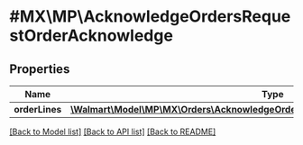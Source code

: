 # #MX\MP\AcknowledgeOrdersRequestOrderAcknowledge

## Properties

Name | Type | Description | Notes
------------ | ------------- | ------------- | -------------
**orderLines** | [**\Walmart\Model\MP\MX\Orders\AcknowledgeOrdersRequestOrderAcknowledgeOrderLines**](AcknowledgeOrdersRequestOrderAcknowledgeOrderLines.md) |  | [optional]


[[Back to Model list]](../) [[Back to API list]](../../Api/MX/MP) [[Back to README]](../../README.md)
